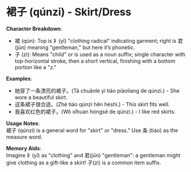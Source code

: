 # **裙子 (qúnzi) - Skirt/Dress**

**Character Breakdown**:  
- 裙 (qún): Top is 衤(yī) "clothing radical" indicating garment; right is 君(jūn) meaning "gentleman," but here it’s phonetic.  
- 子 (zi): Means "child" or is used as a noun suffix; single character with top-horizontal stroke, then a short vertical, finishing with a bottom portion like a "z."

**Examples**:  
- 她穿了一条漂亮的裙子。(Tā chuānle yì tiáo piàoliang de qúnzi.) - She wore a beautiful skirt.  
- 这条裙子很合适。(Zhè tiáo qúnzi hěn héshì.) - This skirt fits well.  
- 我喜欢红色的裙子。(Wǒ xǐhuan hóngsè de qúnzi.) - I like red skirts.

**Usage Notes**:  
裙子 (qúnzi) is a general word for "skirt" or "dress." Use 条 (tiáo) as the measure word.

**Memory Aids**:  
Imagine 衤(yī) as "clothing" and 君(jūn) "gentleman": a gentleman might give clothing as a gift-like a skirt! 子(zi) is a common item suffix.